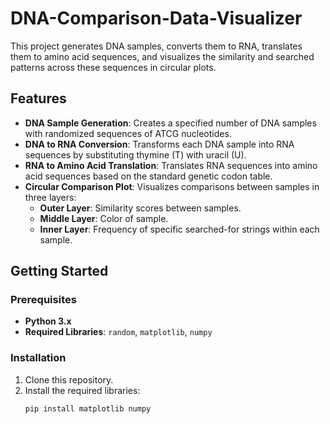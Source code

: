 # DNA-Comparison-Data-Visualizer

This project generates DNA samples, converts them to RNA, translates them to amino acid sequences, and visualizes the similarity and searched patterns across these sequences in circular plots.

## Features
- **DNA Sample Generation**: Creates a specified number of DNA samples with randomized sequences of ATCG nucleotides.
- **DNA to RNA Conversion**: Transforms each DNA sample into RNA sequences by substituting thymine (T) with uracil (U).
- **RNA to Amino Acid Translation**: Translates RNA sequences into amino acid sequences based on the standard genetic codon table.
- **Circular Comparison Plot**: Visualizes comparisons between samples in three layers:
  - **Outer Layer**: Similarity scores between samples.
  - **Middle Layer**: Color of sample.
  - **Inner Layer**: Frequency of specific searched-for strings within each sample.

## Getting Started
### Prerequisites
- **Python 3.x**
- **Required Libraries**: `random`, `matplotlib`, `numpy`

### Installation
1. Clone this repository.
2. Install the required libraries:
   ```bash
   pip install matplotlib numpy
